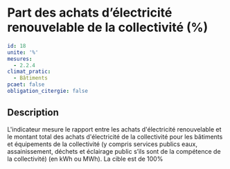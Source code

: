# Part des achats d’électricité renouvelable de la collectivité (%)
```yaml
id: 18
unite: '%'
mesures:
  - 2.2.4
climat_pratic:
  - Bâtiments
pcaet: false
obligation_citergie: false
```
## Description
L'indicateur mesure le rapport entre les achats d'électricité renouvelable et le montant total des achats d'électricité de la collectivité pour les bâtiments et équipements de la collectivité (y compris services publics eaux, assainissement, déchets et éclairage public s’ils sont de la compétence de la collectivité) (en kWh ou MWh). La cible est de 100%




